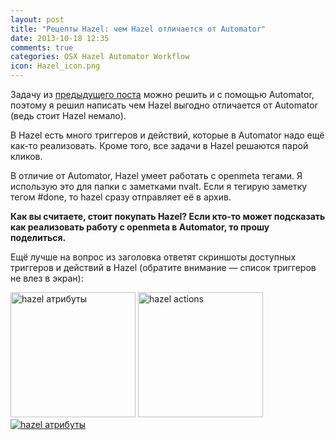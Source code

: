 ```yaml
---
layout: post
title: "Рецепты Hazel: чем Hazel отличается от Automator"
date: 2013-10-18 12:35
comments: true
categories: OSX Hazel Automator Workflow
icon: Hazel_icon.png
---
```

Задачу из [предыдущего поста](http://localhost:4000/blog/2013/10/18/hazel-clean-desktop/) можно решить и с помощью Automator, поэтому я решил написать чем Hazel выгодно отличается от Automator (ведь стоит Hazel немало).

В Hazel есть много триггеров и действий, которые в Automator надо ещё как-то реализовать. Кроме того, все задачи в Hazel решаются парой кликов.

В отличие от Automator, Hazel умеет работать с openmeta тегами. Я использую это для папки с заметками nvalt. Если я тегирую заметку тегом #done, то hazel сразу отправляет её в архив.

**Как вы считаете, стоит покупать Hazel? Если кто-то может подсказать как реализовать работу с openmeta в Automator, то прошу поделиться.**

Ещё лучше на вопрос из заголовка ответят скриншоты доступных триггеров и действий в Hazel (обратите внимание — список триггеров не влез в экран):
<!--more-->

<a class="screenshot" href="https://www.monosnap.com/image/xOtmn6UWWjiap7FKWgnhDv2Y2.png" rel="screenshot" title="Список часто используемых атрибутов"><img src="https://www.monosnap.com/image/xOtmn6UWWjiap7FKWgnhDv2Y2.png" alt="hazel атрибуты" style="width: 200px;" /></a>
<a class="screenshot" href="https://www.monosnap.com/image/cXupe49q8wV69hCMlikJW58EL.png" rel="screenshot" title="Список действий"><img src="https://www.monosnap.com/image/cXupe49q8wV69hCMlikJW58EL.png" alt="hazel actions" style="width: 200px;" /></a>
<a class="screenshot" href="https://www.monosnap.com/image/lJDhF2BIdtmvyikyEyxv8wbKl.png" rel="screenshot" title="Полный список атрибутов (обратите внимание на положение скролла)"><img src="https://www.monosnap.com/image/lJDhF2BIdtmvyikyEyxv8wbKl.png" alt="hazel атрибуты" /></a>